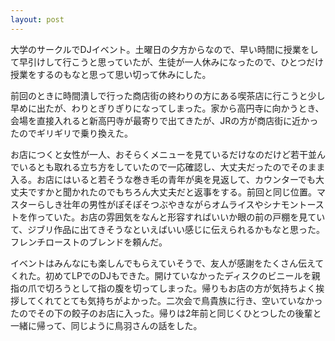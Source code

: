 ```yaml
---
layout: post
---
```


大学のサークルでDJイベント。土曜日の夕方からなので、早い時間に授業をして早引けして行こうと思っていたが、生徒が一人休みになったので、ひとつだけ授業をするのもなと思って思い切って休みにした。

前回のときに時間潰しで行った商店街の終わりの方にある喫茶店に行こうと少し早めに出たが、わりとぎりぎりになってしまった。家から高円寺に向かうとき、会場を直接入れると新高円寺が最寄りで出てきたが、JRの方が商店街に近かったのでギリギリで乗り換えた。

お店につくと女性が一人、おそらくメニューを見ているだけなのだけど若干並んでいるとも取れる立ち方をしていたので一応確認し、大丈夫だったのでそのまま入る。お店にはいると若そうな巻き毛の青年が奥を見返して、カウンターでも大丈夫ですかと聞かれたのでもちろん大丈夫だと返事をする。前回と同じ位置。マスターらしき壮年の男性がぽそぽそつぶやきながらオムライスやシナモントーストを作っていた。お店の雰囲気をなんと形容すればいいか眼の前の戸棚を見ていて、ジブリ作品に出てきそうなといえばいい感じに伝えられるかもなと思った。フレンチローストのブレンドを頼んだ。

イベントはみんなにも楽しんでもらえていそうで、友人が感謝をたくさん伝えてくれた。初めてLPでのDJもできた。開けていなかったディスクのビニールを親指の爪で切ろうとして指の腹を切ってしまった。帰りもお店の方が気持ちよく挨拶してくれてとても気持ちがよかった。二次会で鳥貴族に行き、空いていなかったのでその下の餃子のお店に入った。帰りは2年前と同じくひとつしたの後輩と一緒に帰って、同じように鳥羽さんの話をした。